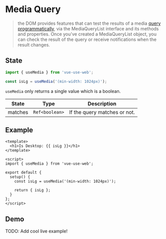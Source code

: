 # Media Query

> the DOM provides features that can test the results of a media [query programmatically](https://developer.mozilla.org/en-US/docs/Web/CSS/Media_Queries/Testing_media_queries), via the MediaQueryList interface and its methods and properties. Once you've created a MediaQueryList object, you can check the result of the query or receive notifications when the result changes.

## State

```js
import { useMedia } from 'vue-use-web';

const isLg = useMedia('(min-width: 1024px)');
```

`useMedia` only returns a single value which is a boolean.

| State   | Type           | Description                  |
| ------- | -------------- | ---------------------------- |
| matches | `Ref<boolean>` | If the query matches or not. |

## Example

```vue
<template>
  <h1>Is Desktop: {{ isLg }}</h1>
</template>

<script>
import { useMedia } from 'vue-use-web';

export default {
  setup() {
    const isLg = useMedia('(min-width: 1024px)');

    return { isLg };
  }
};
</script>
```

## Demo

TODO: Add cool live example!
